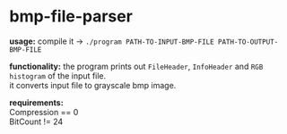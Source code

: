 # bmp-file-parser
**usage:**
compile it -> `./program PATH-TO-INPUT-BMP-FILE PATH-TO-OUTPUT-BMP-FILE`<br>

**functionality:**
the program prints out `FileHeader`, `InfoHeader` and `RGB histogram` of the input file.<br>
it converts input file to grayscale bmp image.<br>

**requirements:**<br>
Compression == 0<br>
BitCount != 24
